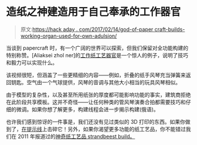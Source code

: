 # 造纸之神建造用于自己奉承的工作器官

> 原文:[https://hack aday . com/2017/02/14/god-of-paper craft-builds-working-organ-used-for-own-adulsion/](https://hackaday.com/2017/02/14/god-of-papercraft-builds-working-organ-used-for-own-adulation/)

当谈到 papercraft 时，有一个广阔的世界可以探索，但我们保留对全功能构建的特别称赞。[Aliaksei zhol ner]的[工作纸工艺器官](https://www.youtube.com/watch?v=6cD1NPvRNLQ)是一个惊人的例子，说明了技巧和毅力可以实现什么。

该视频很短，但涵盖了一些更精细的内容——例如，折叠的纸手风琴充当弹簧来返回钥匙。空气由一个气球提供，风琴的音调与其他大小相当的玩具风琴相似。

由于模型的复杂性，以及甚至所用纸张的厚度都可能影响功能的事实，建筑商拒绝在此阶段共享模板。这并不奇怪——让任何种类的管风琴演奏合拍都需要技巧和仔细的微调。如果你想了解更多，构建线程会进一步揭示构建(俄语)。

也许我们感到惊讶的一件事是，我们还没有见过类似的 3D 打印的东西。如果你做到了，[在提示线](https://hackaday.com/submit-a-tip/)上击碎它！另外，如果你渴望更多功能的纸工艺品，你不能错过我们在 2011 年报道过的[神奇纸工艺品 strandbeest build。](http://hackaday.com/2011/05/01/papercraft-strandbeest-is-a-great-rainy-day-project/)